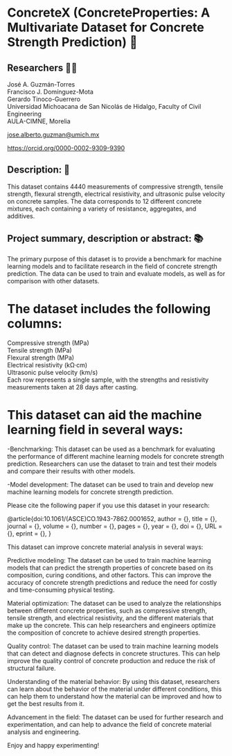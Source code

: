 # ConcreteX (ConcreteProperties: A Multivariate Dataset for Concrete Strength Prediction) 🏫

## Researchers 🧑‍🔬
José A. Guzmán-Torres <br />
Francisco J. Domínguez-Mota <br />
Gerardo Tinoco-Guerrero <br />
Universidad Michoacana de San Nicolás de Hidalgo, Faculty of Civil Engineering <br />
AULA-CIMNE, Morelia

jose.alberto.guzman@umich.mx

https://orcid.org/0000-0002-9309-9390

## Description: 📝
This dataset contains 4440 measurements of compressive strength, tensile strength, flexural strength, electrical resistivity, and ultrasonic pulse velocity on concrete samples. The data corresponds to 12 different concrete mixtures, each containing a variety of resistance, aggregates, and additives.

## Project summary, description or abstract: 📚

The primary purpose of this dataset is to provide a benchmark for machine learning models and to facilitate research in the field of concrete strength prediction. The data can be used to train and evaluate models, as well as for comparison with other datasets.

# The dataset includes the following columns:

Compressive strength (MPa) <br />
Tensile strength (MPa) <br />
Flexural strength (MPa) <br />
Electrical resistivity (kΩ·cm) <br />
Ultrasonic pulse velocity (km/s) <br />
Each row represents a single sample, with the strengths and resistivity measurements taken at 28 days after casting. 

# This dataset can aid the machine learning field in several ways:

-Benchmarking: This dataset can be used as a benchmark for evaluating the performance of different machine learning models for concrete strength prediction. Researchers can use the dataset to train and test their models and compare their results with other models.

-Model development: The dataset can be used to train and develop new machine learning models for concrete strength prediction.

Please cite the following paper if you use this dataset in your research:

@article{doi:10.1061/(ASCE)CO.1943-7862.0001652,
author = {},
title = {},
journal = {},
volume = {},
number = {},
pages = {},
year = {},
doi = {},
URL = {},
eprint = {},
}



This dataset can improve concrete material analysis in several ways:

Predictive modeling: The dataset can be used to train machine learning models that can predict the strength properties of concrete based on its composition, curing conditions, and other factors. This can improve the accuracy of concrete strength predictions and reduce the need for costly and time-consuming physical testing.

Material optimization: The dataset can be used to analyze the relationships between different concrete properties, such as compressive strength, tensile strength, and electrical resistivity, and the different materials that make up the concrete. This can help researchers and engineers optimize the composition of concrete to achieve desired strength properties.

Quality control: The dataset can be used to train machine learning models that can detect and diagnose defects in concrete structures. This can help improve the quality control of concrete production and reduce the risk of structural failure.

Understanding of the material behavior: By using this dataset, researchers can learn about the behavior of the material under different conditions, this can help them to understand how the material can be improved and how to get the best results from it.

Advancement in the field: The dataset can be used for further research and experimentation, and can help to advance the field of concrete material analysis and engineering.


Enjoy and happy experimenting!
